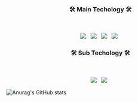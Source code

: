 <h3 align="center"><b>🛠 Main Techology 🛠</b></h3>
</br>
<p align="center">
<img src="https://img.shields.io/badge/Unity-FFFFFF?style=flat-squar&logo=Unity&logoColor=black"/></a> &nbsp
<img src="https://img.shields.io/badge/C-A8B9CC?style=flat-square&logo=c&logoColor=black"/></a> &nbsp 
<img src="https://img.shields.io/badge/C Sharp-239120?style=flat-square&logo=csharp&logoColor=white"/></a> &nbsp 
<img src="https://img.shields.io/badge/C++-00599C?style=flat-square&logo=c%2B%2B&logoColor=white"/></a> &nbsp 
</p>
<h3 align="center"><b>🛠 Sub Techology 🛠</b></h3>
</br>
<p align="center">
<img src="https://img.shields.io/badge/MySQL-4479A1?style=flat-square&logo=MySQL&logoColor=white"/></a> &nbsp
<img src="https://img.shields.io/badge/HTML5-F7DF1E?style=flat-square&logo=HTML5&logoColor=white"/></a> &nbsp

![Anurag's GitHub stats](https://github-readme-stats.vercel.app/api?username=Zaeito&show_icons=true&theme=tokyonight)


<!--
**Zaeito/Zaeito** is a ✨ _special_ ✨ repository because its `README.md` (this file) appears on your GitHub profile.

Here are some ideas to get you started:

- 🔭 I’m currently working on ...
- 🌱 I’m currently learning ...
- 👯 I’m looking to collaborate on ...
- 🤔 I’m looking for help with ...
- 💬 Ask me about ...
- 📫 How to reach me: ...
- 😄 Pronouns: ...
- ⚡ Fun fact: ...
-->
